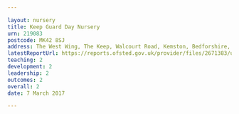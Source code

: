 ```yaml
---

layout: nursery
title: Keep Guard Day Nursery
urn: 219083
postcode: MK42 8SJ
address: The West Wing, The Keep, Walcourt Road, Kemston, Bedforshire, MK42 8SJ
latestReportUrl: https://reports.ofsted.gov.uk/provider/files/2671383/urn/219083.pdf
teaching: 2
development: 2
leadership: 2
outcomes: 2
overall: 2
date: 7 March 2017

---
```

